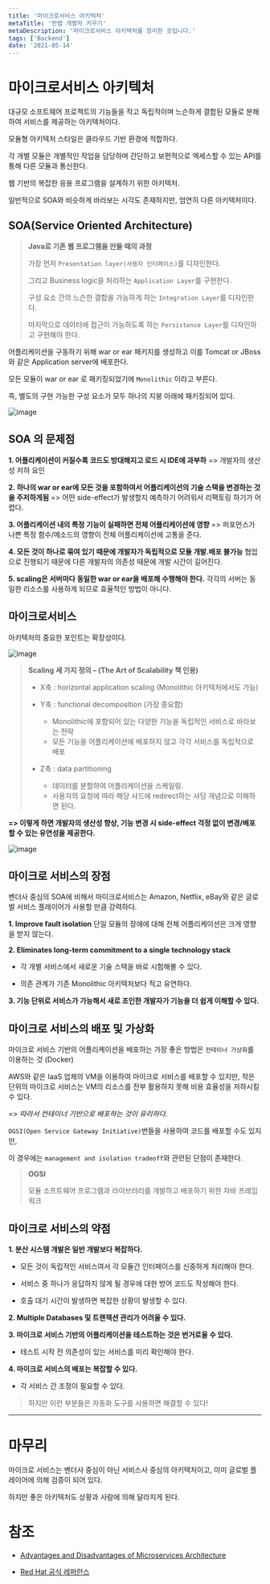 ```yaml
---
title: '마이크로서비스 아키텍처'
metaTitle: '만렙 개발자 키우기'
metaDescription: '마이크로서비스 아키텍처를 정리한 곳입니다.'
tags: ['Backend']
date: '2021-05-14'
---
```


# 마이크로서비스 아키텍처

대규모 소프트웨어 프로젝트의 기능들을 작고 독립적이며 느슨하게 결합된 모듈로 분해하여 서비스를 제공하는 아키텍처이다.

모듈형 아키텍처 스타일은 클라우드 기반 환경에 적합하다.

각 개별 모듈은 개별적인 작업을 담당하며 간단하고 보편적으로 엑세스할 수 있는 API를 통해 다른 모듈과 통신한다.

웹 기반의 복잡한 응용 프로그램을 설계하기 위한 아키텍처.

일반적으로 SOA와 비슷하게 바라보는 시각도 존재하지만, 엄연히 다른 아키텍처이다.

## SOA(Service Oriented Architecture)

> **Java로 기존 웹 프로그램을 만들 때의 과정**
>
> 가장 먼저 `Presentation layer(사용자 인터페이스)`를 디자인한다.
>
> 그리고 Business logic을 처리하는 `Application Layer`를 구현한다.
>
> 구성 요소 간의 느슨한 결합을 가능하게 하는 `Integration Layer`를 디자인한다.
>
> 마지막으로 데이터에 접근이 가능하도록 하는 `Persistence Layer`를 디자인하고 구현해야 한다.

어플리케이션을 구동하기 위해 war or ear 패키지를 생성하고 이를 Tomcat or JBoss 와 같은 Application server에 배포한다.

모든 모듈이 war or ear 로 패키징되었기에 `Monolithic` 이라고 부른다.

즉, 별도의 구현 가능한 구성 요소가 모두 하나의 지붕 아래에 패키징되어 있다.

![image](https://user-images.githubusercontent.com/51476083/118242201-08e39400-b4d8-11eb-97d4-23cb2095a8af.png)

## SOA 의 문제점

**1. 어플리케이션이 커질수록 코드도 방대해지고 로드 시 IDE에 과부하**
=> 개발자의 생산성 저하 요인

**2. 하나의 war or ear에 모든 것을 포함하여서 어플리케이션의 기술 스택을 변경하는 것을 주저하게됨**
=> 어떤 side-effect가 발생할지 예측하기 어려워서 리팩토링 하기가 어렵다.

**3. 어플리케이션 내의 특정 기능이 실패하면 전체 어플리케이션에 영향**
=> 퍼포먼스가 나쁜 특정 함수/메소드의 영향이 전체 어플리케이션에 고통을 준다.

**4. 모든 것이 하나로 묶여 있기 때문에 개발자가 독립적으로 모듈 개발.배포 불가능**
협업으로 진행되기 때문에 다른 개발자의 의존성 때문에 개발 시간이 길어진다.

**5. scaling은 서버마다 동일한 war or ear을 배포해 수행해야 한다.**
각각의 서버는 동일한 리소스를 사용하게 되므로 효율적인 방법이 아니다.

## 마이크로서비스

아키텍처의 중요한 포인트는 확장성이다.

![image](https://user-images.githubusercontent.com/51476083/118242492-5cee7880-b4d8-11eb-95f8-294bda99b06f.png)

> **Scaling 세 가지 정의 – (The Art of Scalability 책 인용)**
>
> - X축 : horizontal application scaling (Monolithic 아키텍처에서도 가능) <br/>
> - Y축 : functional decomposition (가장 중요함) <br/>
>
>   - Monolithic에 포함되어 있는 다양한 기능을 독립적인 서비스로 바라보는 전략 <br/>
>   - 모든 기능을 어플리케이션에 배포하지 않고 각각 서비스를 독립적으로 배포 <br/>
>
> - Z축 : data partitioning <br/>
>   - 데이터를 분할하여 어플리케이션을 스케일링. <br/>
>   - 사용자의 요청에 따라 해당 샤드에 redirect하는 샤딩 개념으로 이해하면 된다. <br/>

**=> 이렇게 하면 개발자의 생산성 향상, 기능 변경 시 side-effect 걱정 없이 변경/배포 할 수 있는 유연성을 제공한다.**

![image](https://user-images.githubusercontent.com/51476083/118242812-accd3f80-b4d8-11eb-9380-7129e7f7f1d9.png)

## 마이크로 서비스의 장점

벤더사 중심의 SOA에 비해서 마이크로서비스는 Amazon, Netflix, eBay와 같은 글로벌 서비스 플레이어가 사용할 만큼 강력하다.

**1. Improve fault isolation**
단일 모듈의 장애에 대해 전체 어플리케이션은 크게 영향을 받지 않는다.

**2. Eliminates long-term commitment to a single technology stack**

- 각 개별 서비스에서 새로운 기술 스택을 바로 시험해볼 수 있다. <br/>

- 의존 관계가 기존 Monolithic 아키텍처보다 적고 유연하다.

**3. 기능 단위로 서비스가 가능해서 새로 조인한 개발자가 기능을 더 쉽게 이해할 수 있다.**

## 마이크로 서비스의 배포 및 가상화

마이크로 서비스 기반의 어플리케이션을 배포하는 가장 좋은 방법은 `컨테이너 가상화`를 이용하는 것 (Docker)

AWS와 같은 IaaS 업체의 VM을 이용하여 마이크로 서비스를 배포할 수 있지만, 작은 단위의 마이크로 서비스는 VM의 리소스를 전부 활용하지 못해 비용 효율성을 저하시킬 수 있다.

=> _따라서 컨테이너 기반으로 배포하는 것이 유리하다._

`OGSI(Open Service Gateway Initiative)`번들을 사용하여 코드를 배포할 수도 있지만,

이 경우에는 `management and isolation tradeoff`와 관련된 단점이 존재한다.

> **OGSI**
>
> 모듈 소프트웨어 프로그램과 라이브러리를 개발하고 배포하기 위한 자바 프레임워크

## 마이크로 서비스의 약점

**1. 분산 시스템 개발은 일반 개발보다 복잡하다.**

- 모든 것이 독립적인 서비스여서 각 모듈간 인터페이스를 신중하게 처리해야 한다.

* 서비스 중 하나가 응답하지 않게 될 경우에 대한 방어 코드도 작성해야 한다.

- 호출 대기 시간이 발생하면 복잡한 상황이 발생할 수 있다.

**2. Multiple Databases 및 트랜잭션 관리가 어려울 수 있다.**

**3. 마이크로 서비스 기반의 어플리케이션을 테스트하는 것은 번거로울 수 있다.**

- 테스트 시작 전 의존성이 있는 서비스를 미리 확인해야 한다.

**4. 마이크로 서비스의 배포는 복잡할 수 있다.**

- 각 서비스 간 조정이 필요할 수 있다.

> 하지만 이런 부분들은 자동화 도구를 사용하면 해결할 수 있다!

<hr/>

# 마무리

마이크로 서비스는 벤더사 중심이 아닌 서비스사 중심의 아키텍처이고, 이미 글로벌 플레이어에 의해 검증이 되어 있다.

하지만 좋은 아키텍처도 상황과 사람에 의해 달라지게 된다.

# 참조

- [Advantages and Disadvantages of Microservices Architecture](https://cloudacademy.com/blog/microservices-architecture-challenge-advantage-drawback/)

* [Red Hat 공식 레퍼런스](https://www.redhat.com/ko/topics/microservices)
